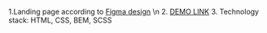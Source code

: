 1.Landing page according to [Figma design](https://www.figma.com/file/OMjQNb3hg1LKMV4OwyQ3Ao/BOSE?node-id=0%3A1) \n
2. [DEMO LINK](https://huberciak.github.io/layout_miami/)
3. Technology stack: HTML, CSS, BEM, SCSS
